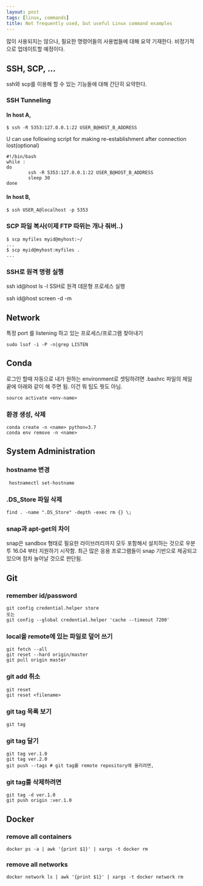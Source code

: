 ```yaml
---
layout: post
tags: [linux, commands]
title: Not frequently used, but useful Linux command examples
---
```


많이 사용되지는 않으나, 필요한 명령어들의 사용법들에 대해 요약 기재한다.
비정기적으로 업데이트할 예정이다.


## SSH, SCP, …

ssh와 scp를 이용해 할 수 있는 기능들에 대해 간단히 요약한다.

### SSH Tunneling

#### In host A,
```
$ ssh -R 5353:127.0.0.1:22 USER_B@HOST_B_ADDRESS
```

U can use following script for making re-establishment after connection lost(optional)

```
#!/bin/bash
while :
do
        ssh -R 5353:127.0.0.1:22 USER_B@HOST_B_ADDRESS
        sleep 30
done
```

#### In host B,
```
$ ssh USER_A@localhost -p 5353
```

### SCP 파일 복사(이제 FTP 따위는 개나 줘버..)

```
$ scp myfiles myid@myhost:~/
...
$ scp myid@myhost:myfiles .
...
```

### SSH로 원격 명령 실행

ssh id@host ls -l
SSH로 원격 데몬형 프로세스 실행

ssh id@host screen -d -m <command>




## Network


특정 port 를 listening 하고 있는 프로세스/프로그램 찾아내기
```
sudo lsof -i -P -n|grep LISTEN
```

## Conda


로그인 할때 자동으로 내가 원하는 environment로 셋팅하려면 .bashrc 파일의 제일 끝에 아래와 같이 해 주면 됨. 이건 뭐 팁도 뭣도 아님.

```
source activate <env-name>
```
### 환경 생성, 삭제
```
conda create -n <name> python=3.7
conda env remove -n <name>
```

## System Administration


### hostname 변경

```
 hostnamectl set-hostname
```

### .DS_Store 파일 삭제

```
find . -name ".DS_Store" -depth -exec rm {} \;
```

### snap과 apt-get의 차이

snap은 sandbox 형태로 필요한 라이브러리까지 모두 포함해서 설치하는 것으로 우분투 16.04 부터 지원하기 시작함. 최근 많은 응용 프로그램들이 snap 기반으로 제공되고 있으며 점차 늘어날 것으로 판단됨.


## Git

### remember id/password
```
git config credential.helper store
또는
git config --global credential.helper 'cache --timeout 7200'
```

### local을 remote에 있는 파일로 덮어 쓰기

```
git fetch --all
git reset --hard origin/master
git pull origin master
```

### git add 취소

```
git reset 
git reset <filename>
```

### git tag 목록 보기

```
git tag
```

### git tag 달기
```
git tag ver.1.0
git tag ver.2.0
git push --tags # git tag를 remote repository에 올리려면,
```
### git tag를 삭제하려면
```
git tag -d ver.1.0
git push origin :ver.1.0
```

## Docker

### remove all containers
```
docker ps -a | awk '{print $1}' | xargs -t docker rm
```


### remove all networks
```
docker network ls | awk '{print $1}' | xargs -t docker network rm
```